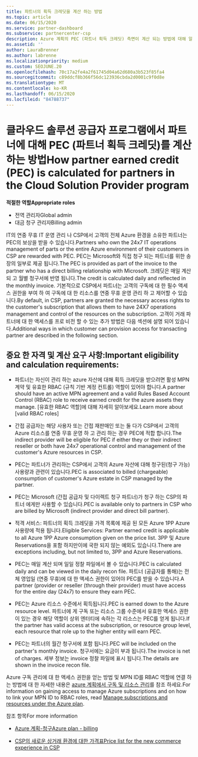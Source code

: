 ```yaml
---
title: 파트너의 획득 크레딧을 계산 하는 방법
ms.topic: article
ms.date: 06/15/2020
ms.service: partner-dashboard
ms.subservice: partnercenter-csp
description: Azure 계획의 PEC (파트너 획득 크레딧) 측면이 계산 되는 방법에 대해 알아봅니다. 여기에는 파트너 및 간접 공급자에 대 한 자격 요구 사항이 포함 됩니다.
ms.assetid: ''
author: LauraBrenner
ms.author: labrenne
ms.localizationpriority: medium
ms.custom: SEOJUNE.20
ms.openlocfilehash: 70c17a2fe4a2f61745d04a62d680a3b523f85fa4
ms.sourcegitcommit: c89ddcf8b366f56dc123936cbda2d0001c9f0d8e
ms.translationtype: MT
ms.contentlocale: ko-KR
ms.lasthandoff: 06/15/2020
ms.locfileid: "84788737"
---
```

# <a name="how-partner-earned-credit-pec-is-calculated-for-partners-in-the-cloud-solution-provider-program"></a><span data-ttu-id="2bd3f-104">클라우드 솔루션 공급자 프로그램에서 파트너에 대해 PEC (파트너 획득 크레딧)를 계산 하는 방법</span><span class="sxs-lookup"><span data-stu-id="2bd3f-104">How partner earned credit (PEC) is calculated for partners in the Cloud Solution Provider program</span></span>

<span data-ttu-id="2bd3f-105">**적절한 역할**</span><span class="sxs-lookup"><span data-stu-id="2bd3f-105">**Appropriate roles**</span></span>

- <span data-ttu-id="2bd3f-106">전역 관리자</span><span class="sxs-lookup"><span data-stu-id="2bd3f-106">Global admin</span></span>
- <span data-ttu-id="2bd3f-107">대금 청구 관리자</span><span class="sxs-lookup"><span data-stu-id="2bd3f-107">Billing admin</span></span>

<span data-ttu-id="2bd3f-108">IT의 연중 무휴 IT 운영 관리 나 CSP에서 고객의 전체 Azure 환경을 소유한 파트너는 PEC의 보상을 받을 수 있습니다.</span><span class="sxs-lookup"><span data-stu-id="2bd3f-108">Partners who own the 24x7 IT operations management of parts or the entire Azure environment of their customers in CSP are rewarded with PEC.</span></span> <span data-ttu-id="2bd3f-109">PEC는 Microsoft와 직접 청구 되는 파트너를 위한 송장의 일부로 제공 됩니다.</span><span class="sxs-lookup"><span data-stu-id="2bd3f-109">The PEC is provided as part of the invoice to the partner who has a direct billing relationship with Microsoft.</span></span> <span data-ttu-id="2bd3f-110">크레딧은 매일 계산 되 고 월별 청구서에 반영 됩니다.</span><span class="sxs-lookup"><span data-stu-id="2bd3f-110">The credit is calculated daily and reflected in the monthly invoice.</span></span> <span data-ttu-id="2bd3f-111">기본적으로 CSP에서 파트너는 고객의 구독에 대 한 필수 액세스 권한을 부여 하 여 구독에 대 한 리소스를 연중 무휴 운영 관리 하 고 제어할 수 있습니다.</span><span class="sxs-lookup"><span data-stu-id="2bd3f-111">By default, in CSP, partners are granted the necessary access rights to the customer's subscription that allows them to have 24X7 operations management and control of the resources on the subscription.</span></span> <span data-ttu-id="2bd3f-112">고객이 거래 파트너에 대 한 액세스를 프로 비전 할 수 있는 추가 방법은 다음 섹션에 설명 되어 있습니다.</span><span class="sxs-lookup"><span data-stu-id="2bd3f-112">Additional ways in which customer can provision access for transacting partner are described in the following section.</span></span>


## <a name="important-eligibility-and-calculation-requirements"></a><span data-ttu-id="2bd3f-113">중요 한 자격 및 계산 요구 사항:</span><span class="sxs-lookup"><span data-stu-id="2bd3f-113">Important eligibility and calculation requirements:</span></span>

- <span data-ttu-id="2bd3f-114">파트너는 자신이 관리 하는 azure 자산에 대해 획득 크레딧을 받으려면 활성 MPN 계약 및 유효한 RBAC (규칙 기반 계정 컨트롤) 역할이 있어야 합니다.</span><span class="sxs-lookup"><span data-stu-id="2bd3f-114">A partner should have an active MPN agreement and a valid Rules Based Account Control (RBAC) role to receive earned credit for the azure assets they manage.</span></span> <span data-ttu-id="2bd3f-115">[유효한 RBAC 역할]에 대해 자세히 알아보세요.</span><span class="sxs-lookup"><span data-stu-id="2bd3f-115">Learn more about [valid RBAC roles]</span></span>

- <span data-ttu-id="2bd3f-116">간접 공급자는 해당 사용자 또는 간접 재판매인 또는 둘 다가 CSP에서 고객의 Azure 리소스를 연중 무휴 운영 하 고 관리 하는 경우 PEC에 적합 합니다.</span><span class="sxs-lookup"><span data-stu-id="2bd3f-116">The indirect provider will be eligible for PEC if either they or their indirect reseller or both have 24x7 operational control and management of the customer's Azure resources in CSP.</span></span>

- <span data-ttu-id="2bd3f-117">PEC는 파트너가 관리하는 CSP에서 고객의 Azure 자산에 대해 청구된(청구 가능) 사용량과 관련이 있습니다.</span><span class="sxs-lookup"><span data-stu-id="2bd3f-117">PEC is associated to billed (chargeable) consumption of customer's Azure estate in CSP managed by the partner.</span></span> 

- <span data-ttu-id="2bd3f-118">PEC는 Microsoft (간접 공급자 및 다이렉트 청구 파트너)가 청구 하는 CSP의 파트너 에게만 사용할 수 있습니다.</span><span class="sxs-lookup"><span data-stu-id="2bd3f-118">PEC is available only to partners in CSP who are billed by Microsoft (indirect provider and direct bill partner).</span></span>

- <span data-ttu-id="2bd3f-119">적격 서비스: 파트너의 획득 크레딧을 가격 목록에 제공 된 모든 Azure 1PP Azure 사용량에 적용 됩니다.</span><span class="sxs-lookup"><span data-stu-id="2bd3f-119">Eligible Services: Partner earned credit is applicable to all Azure 1PP Azure consumption given on the price list.</span></span> <span data-ttu-id="2bd3f-120">3PP 및 Azure Reservations을 포함 하지만이에 국한 되지 않는 예외도 있습니다.</span><span class="sxs-lookup"><span data-stu-id="2bd3f-120">There are exceptions including, but not limited to, 3PP and Azure Reservations.</span></span>

- <span data-ttu-id="2bd3f-121">PEC는 매일 계산 되며 일일 정찰 파일에서 볼 수 있습니다.</span><span class="sxs-lookup"><span data-stu-id="2bd3f-121">PEC is calculated daily and can be viewed in the daily recon file.</span></span> <span data-ttu-id="2bd3f-122">파트너 (공급자를 통해)는 전체 영업일 (연중 무휴)에 대 한 액세스 권한이 있어야 PEC를 받을 수 있습니다.</span><span class="sxs-lookup"><span data-stu-id="2bd3f-122">A partner (provider or reseller (through their provider) must have access for the entire day (24x7) to ensure they earn PEC.</span></span>

- <span data-ttu-id="2bd3f-123">PEC는 Azure 리소스 수준에서 획득됩니다.</span><span class="sxs-lookup"><span data-stu-id="2bd3f-123">PEC is earned down to the Azure resource level.</span></span> <span data-ttu-id="2bd3f-124">파트너에 게 구독 또는 리소스 그룹 수준에서 유효한 액세스 권한이 있는 경우 해당 역할이 상위 엔터티에 속하는 각 리소스는 PEC를 얻게 됩니다.</span><span class="sxs-lookup"><span data-stu-id="2bd3f-124">If the partner has valid access at the subscription, or resource group level, each resource that role up to the higher entity will earn PEC.</span></span> 

- <span data-ttu-id="2bd3f-125">PEC는 파트너의 월간 청구서에 포함 됩니다.</span><span class="sxs-lookup"><span data-stu-id="2bd3f-125">PEC will be included on the partner's monthly invoice.</span></span> <span data-ttu-id="2bd3f-126">청구서에는 요금이 부과 됩니다.</span><span class="sxs-lookup"><span data-stu-id="2bd3f-126">The invoice is net of charges.</span></span> <span data-ttu-id="2bd3f-127">세부 정보는 invoice 정찰 파일에 표시 됩니다.</span><span class="sxs-lookup"><span data-stu-id="2bd3f-127">The details are shown in the invoice recon file.</span></span>

<span data-ttu-id="2bd3f-128">Azure 구독 관리에 대 한 액세스 권한을 얻는 방법 및 MPN ID를 RBAC 역할에 연결 하는 방법에 대 한 자세한 내용은 [azure 계획에서 구독 및 리소스 관리](azure-plan-manage.md)를 참조 하세요.</span><span class="sxs-lookup"><span data-stu-id="2bd3f-128">For information on gaining access to manage Azure subscriptions and on how to link your MPN ID to RBAC roles, read [Manage subscriptions and resources under the Azure plan](azure-plan-manage.md).</span></span>

<span data-ttu-id="2bd3f-129">참조 항목</span><span class="sxs-lookup"><span data-stu-id="2bd3f-129">For more information</span></span>

- [<span data-ttu-id="2bd3f-130">Azure 계획-청구</span><span class="sxs-lookup"><span data-stu-id="2bd3f-130">Azure plan - billing</span></span>](azure-plan-billing.md)

- [<span data-ttu-id="2bd3f-131">CSP의 새로운 상거래 환경에 대한 가격표</span><span class="sxs-lookup"><span data-stu-id="2bd3f-131">Price list for the new commerce experience in CSP </span></span>](azure-plan-price-list.md)